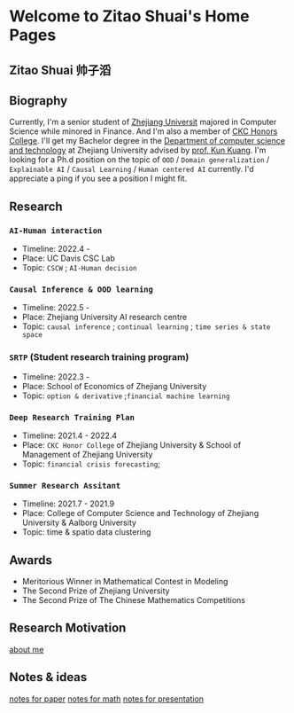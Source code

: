 # Welcome to Zitao Shuai's Home Pages

## Zitao Shuai      帅子滔

## Biography

Currently, I'm a senior student of [Zhejiang Universit](https://www.zju.edu.cn/english/) majored in Computer Science while minored in Finance. And I'm also a member of [CKC Honors College](http://ckc.zju.edu.cn/ckcen/). I'll get my Bachelor degree in the [Department of computer science and technology](http://www.en.cs.zju.edu.cn/) at Zhejiang University advised by [prof. Kun Kuang](https://kunkuang.github.io/). 
I'm looking for a Ph.d position on the topic of `OOD` / `Domain generalization` / `Explainable AI` / `Causal Learning` / `Human centered AI` currently. I'd appreciate a ping if you see a position I might fit.  

## Research

### `AI-Human interaction`

- Timeline: 2022.4 - 
- Place: UC Davis CSC Lab
- Topic: `CSCW` ; `AI-Human decision`

### `Causal Inference & OOD learning`

- Timeline: 2022.5 -
- Place: Zhejiang University AI research centre
- Topic:  `causal inference` ; `continual learning` ; `time series & state space`

### `SRTP` (Student research training program)

- Timeline: 2022.3 -
- Place: School of Economics of Zhejiang University
- Topic: `option & derivative` ;`financial machine learning`

### `Deep Research Training Plan`

- Timeline: 2021.4 - 2022.4
- Place: `CKC Honor College` of Zhejiang University & School of Management of Zhejiang University
- Topic: `financial crisis forecasting`; 

### `Summer Research Assitant`

- Timeline: 2021.7 - 2021.9
- Place: College of Computer Science and Technology of Zhejiang University & Aalborg University
- Topic: time & spatio data clustering

## Awards

- Meritorious Winner in Mathematical Contest in Modeling
- The Second Prize of Zhejiang University
- The Second Prize of The Chinese Mathematics Competitions 

## Research Motivation

[about me](https://shuai3190105611.github.io/zitao-shuai.github.io/about)

## Notes & ideas

[notes for paper](https://shuai3190105611.github.io/zitao-shuai.github.io/notes/math)
[notes for math](https://shuai3190105611.github.io/zitao-shuai.github.io/notes/math)
[notes for presentation](https://shuai3190105611.github.io/zitao-shuai.github.io/notes/pre)
